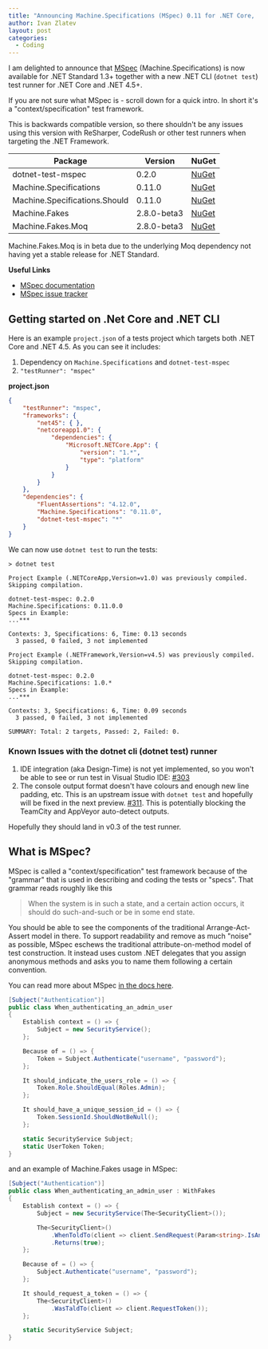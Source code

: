 ```yaml
---
title: "Announcing Machine.Specifications (MSpec) 0.11 for .NET Core, .NET CLI and .NET Standard"
author: Ivan Zlatev
layout: post
categories:
  - Coding
---
```


I am delighted to announce that [MSpec](https://github.com/machine/machine.specifications/wiki) (Machine.Specifications) is now available for .NET Standard 1.3+ together with a new .NET CLI (`dotnet test`) test runner for .NET Core and .NET 4.5+.

If you are not sure what MSpec is - scroll down for a quick intro. In short it's a "context/specification" test framework.

This is backwards compatible version, so there shouldn't be any issues using this version with ReSharper, CodeRush or other test runners when targeting the .NET Framework.


| Package                            | Version      | NuGet |
|----------------------------------- |--------------|-------|
| dotnet-test-mspec                  | 0.2.0  | [NuGet](https://www.nuget.org/packages/dotnet-test-mspec)     |
| Machine.Specifications             | 0.11.0 | [NuGet](https://www.nuget.org/packages/Machine.Specifications)      |
| Machine.Specifications.Should      | 0.11.0  | [NuGet](https://www.nuget.org/packages/Machine.Specifications.Should)      |
| Machine.Fakes                      | 2.8.0-beta3   | [NuGet](https://www.nuget.org/packages/Machine.Fakes/2.8.0-beta3)      |
| Machine.Fakes.Moq                  | 2.8.0-beta3   | [NuGet](https://www.nuget.org/packages/Machine.Fakes.Moq/2.8.0-beta3)     |

Machine.Fakes.Moq is in beta due to the underlying Moq dependency not having yet a stable release for .NET Standard.

**Useful Links**

* [MSpec documentation](https://github.com/machine/machine.specifications/wiki)
* [MSpec issue tracker](https://github.com/machine/machine.specifications/issues)


## Getting started on .Net Core and .NET CLI

Here is an example `project.json` of a tests project which targets both .NET Core and .NET 4.5. As you can see it includes:

1. Dependency on `Machine.Specifications` and `dotnet-test-mspec`
2. `"testRunner": "mspec"`

**project.json**
```json
{
    "testRunner": "mspec",
    "frameworks": {
        "net45": { },
        "netcoreapp1.0": {
            "dependencies": {
                "Microsoft.NETCore.App": {
                    "version": "1.*",
                    "type": "platform"
                }
            }
        }
    },
    "dependencies": {
        "FluentAssertions": "4.12.0",
        "Machine.Specifications": "0.11.0",
        "dotnet-test-mspec": "*"
    }
}
```

We can now use `dotnet test` to run the tests:

```
> dotnet test

Project Example (.NETCoreApp,Version=v1.0) was previously compiled. Skipping compilation.

dotnet-test-mspec: 0.2.0
Machine.Specifications: 0.11.0.0
Specs in Example:
...***

Contexts: 3, Specifications: 6, Time: 0.13 seconds
  3 passed, 0 failed, 3 not implemented

Project Example (.NETFramework,Version=v4.5) was previously compiled. Skipping compilation.

dotnet-test-mspec: 0.2.0
Machine.Specifications: 1.0.*
Specs in Example:
...***

Contexts: 3, Specifications: 6, Time: 0.09 seconds
  3 passed, 0 failed, 3 not implemented

SUMMARY: Total: 2 targets, Passed: 2, Failed: 0.
```

### Known Issues with the dotnet cli (dotnet test) runner

1. IDE integration (aka Design-Time) is not yet implemented, so you won't be able to see or run test in Visual Studio IDE: [#303](https://github.com/machine/machine.specifications/issues/303)
2. The console output format doesn't have colours and enough new line padding, etc. This is an upstream issue with `dotnet test` and hopefully will be fixed in the next preview. [#311](https://github.com/machine/machine.specifications/issues/311). This is potentially blocking the TeamCity and AppVeyor auto-detect outputs.

Hopefully they should land in v0.3 of the test runner.

## What is MSpec?

MSpec is called a "context/specification" test framework because of the "grammar" that is used in describing and coding the tests or "specs". That grammar reads roughly like this

> When the system is in such a state, and a certain action occurs, it should do such-and-such or be in some end state.

You should be able to see the components of the traditional Arrange-Act-Assert model in there. To support readability and remove as much "noise" as possible, MSpec eschews the traditional attribute-on-method model of test construction. It instead uses custom .NET delegates that you assign anonymous methods and asks you to name them following a certain convention.

You can read more about MSpec [in the docs here](https://github.com/machine/machine.specifications/wiki).

```csharp
[Subject("Authentication")]
public class When_authenticating_an_admin_user
{
    Establish context = () => {
        Subject = new SecurityService();
    };

    Because of = () => {
        Token = Subject.Authenticate("username", "password");
    };

    It should_indicate_the_users_role = () => {
        Token.Role.ShouldEqual(Roles.Admin);
    };

    It should_have_a_unique_session_id = () => {
        Token.SessionId.ShouldNotBeNull();
    };

    static SecurityService Subject;
    static UserToken Token;
}
```

and an example of Machine.Fakes usage in MSpec:

```csharp
[Subject("Authentication")]
public class When_authenticating_an_admin_user : WithFakes
{
    Establish context = () => {
        Subject = new SecurityService(The<SecurityClient>());

        The<SecurityClient>()
            .WhenToldTo(client => client.SendRequest(Param<string>.IsAny))
            .Returns(true);
    };

    Because of = () => {
        Subject.Authenticate("username", "password");
    };

    It should_request_a_token = () => {
        The<SecurityClient>()
            .WasTaldTo(client => client.RequestToken());
    };

    static SecurityService Subject;
}
```